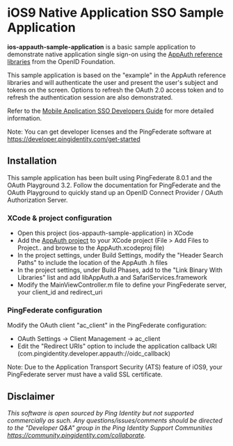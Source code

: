 # iOS9 Native Application SSO Sample Application

**ios-appauth-sample-application** is a basic sample application to demonstrate native application single sign-on using the [AppAuth reference libraries](https://github.com/openid/AppAuth-iOS) from the OpenID Foundation.

This sample application is based on the "example" in the AppAuth reference libraries and will authenticate the user and present the user's subject and tokens on the screen. Options to refresh the OAuth 2.0 access token and to refresh the authentication session are also demonstrated.

Refer to the [Mobile Application SSO Developers Guide](https://developer.pingidentity.com/en/resources/napps-native-app-sso) for more detailed information.

Note: You can get developer licenses and the PingFederate software at https://developer.pingidentity.com/get-started


## Installation

This sample application has been built using PingFederate 8.0.1 and the OAuth Playground 3.2. Follow the documentation for PingFederate and the OAuth Playground to quickly stand up an OpenID Connect Provider / OAuth Authorization Server.

### XCode & project configuration

- Open this project (ios-appauth-sample-application) in XCode
- Add the [AppAuth project](https://github.com/openid/AppAuth-iOS) to your XCode project (File > Add Files to Project.. and browse to the AppAuth.xcodeproj file)
- In the project settings, under Build Settings, modify the "Header Search Paths" to include the location of the AppAuth .h files
- In the project settings, under Build Phases, add to the "Link Binary With Libraries" list and add libAppAuth.a and SafariServices.framework
- Modify the MainViewController.m file to define your PingFederate server, your client_id and redirect_uri

### PingFederate configuration

Modify the OAuth client "ac_client" in the PingFederate configuration:
- OAuth Settings -> Client Management -> ac_client
- Edit the "Redirect URIs" option to include the application callback URI (com.pingidentity.developer.appauth://oidc_callback)


Note: Due to the Application Transport Security (ATS) feature of iOS9, your PingFederate server must have a valid SSL certificate.


## Disclaimer

*This software is open sourced by Ping Identity but not supported commercially as such. Any questions/issues/comments should be directed to the "Developer Q&A" group in the Ping Identity Support Communities https://community.pingidentity.com/collaborate.*
